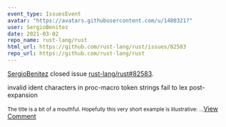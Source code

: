 ```yaml
---
event_type: IssuesEvent
avatar: "https://avatars.githubusercontent.com/u/1480321?"
user: SergioBenitez
date: 2021-03-02
repo_name: rust-lang/rust
html_url: https://github.com/rust-lang/rust/issues/82583
repo_url: https://github.com/rust-lang/rust
---
```


<a href='https://github.com/SergioBenitez' target='_blank'>SergioBenitez</a> closed issue <a href='https://github.com/rust-lang/rust/issues/82583' target='_blank'>rust-lang/rust#82583</a>.

<p>invalid ident characters in proc-macro token strings fail to lex post-expansion</p><small>The title is a bit of a mouthful. Hopefully this very short example is illustrative:...</small><a href='https://github.com/rust-lang/rust/issues/82583' target='_blank'>View Comment</a>